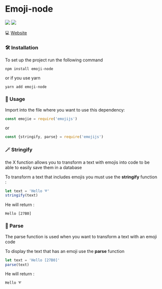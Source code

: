 # Emoji-node
![](https://img.shields.io/badge/build-passing-brightgreen?style=flat-square)
![](https://img.shields.io/badge/Version-1.0.0-blueviolet?style=flat-square)

💻 [Website](https://alexandrepletty.com/)

### 🛠️ Installation
To set up the project run the following command
```
npm install emoji-node
```
or if you use yarn
```
yarn add emoji-node
```

### 📰 Usage
Import into the file where you want to use this dependency:

```javascript
const emojie = require('emojijs')
```
or

```javascript
const {stringify, parse} = require('emojijs')
```

### 🪄 Stringify
the X function allows you to transform a text with emojis into code to be able to easily save them in a database  

To transform a text that includes emojis you must use the **stringify** function :
```javascript
let text = 'Hello ➰'
stringify(text)
```
He will return :
```text
Hello [27B0]
```

### 🔎 Parse
The parse function is used when you want to transform a text with an emoji code  

To display the text that has an emoji use the **parse** function
```javascript
let text = 'Hello [27B0]'
parse(text)
```
He will return :
```text
Hello ➰
```